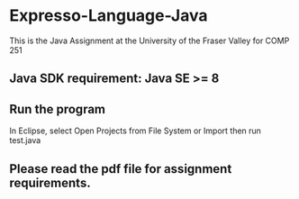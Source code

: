 # Expresso-Language-Java
This is the Java Assignment at the University of the Fraser Valley for COMP 251

## Java SDK requirement: Java SE >= 8

## Run the program
In Eclipse, select Open Projects from File System or Import then run test.java

## Please read the pdf file for assignment requirements.
